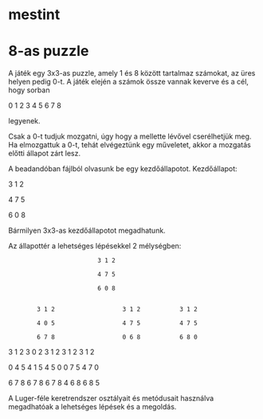 # mestint

# 8-as puzzle

A játék egy 3x3-as puzzle, amely 1 és 8 között tartalmaz számokat, az üres helyen pedig 0-t.
A játék elején a számok össze vannak keverve és a cél, hogy sorban

0 1 2
3 4 5
6 7 8

legyenek.

Csak a 0-t tudjuk mozgatni, úgy hogy a mellette lévővel cserélhetjük meg. 
Ha elmozgattuk a 0-t, tehát elvégeztünk egy műveletet, akkor a mozgatás előtti állapot zárt lesz.

A beadandóban fájlból olvasunk be egy kezdőállapotot.
Kezdőállapot:

3 1 2

4 7 5

6 0 8

Bármilyen 3x3-as kezdőállapotot megadhatunk.

Az állapottér a lehetséges lépésekkel 2 mélységben:



                             3 1 2
                             
                             4 7 5
                             
                             6 0 8
                      
                      
            3 1 2                   3 1 2           3 1 2

            4 0 5                   4 7 5           4 7 5
 
            6 7 8                   0 6 8           6 8 0


3 1 2       3 0 2      3 1 2        3 1 2           3 1 2

0 4 5       4 1 5      4 5 0        0 7 5           4 7 0

6 7 8       6 7 8      6 7 8        4 6 8           6 8 5



A Luger-féle keretrendszer osztályait és metódusait használva megadhatóak a lehetséges lépések és a megoldás.
